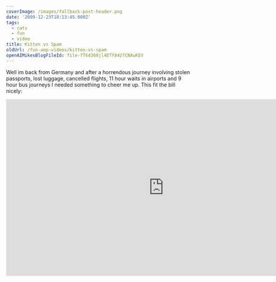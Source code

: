 ```yaml
---
coverImage: /images/fallback-post-header.png
date: '2009-12-23T18:13:45.000Z'
tags:
  - cats
  - fun
  - video
title: Kitten vs Spam
oldUrl: /fun-amp-videos/kitten-vs-spam
openAIMikesBlogFileId: file-7T6d368jl4ETY842fCNAuKEV
---
```


Well im back from Germany and after a horrendous journey involving stolen passports, lost luggage, cancelled flights, 11 hour waits in airports and 9 hour bus journeys I needed something to cheer me up. This fit the bill nicely:

<!-- more -->

<iframe width="853" height="480" src="https://www.youtube.com/embed/5InW89_vnHQ" frameborder="0" allow="accelerometer; autoplay; clipboard-write; encrypted-media; gyroscope; picture-in-picture"  allowfullscreen></iframe>
